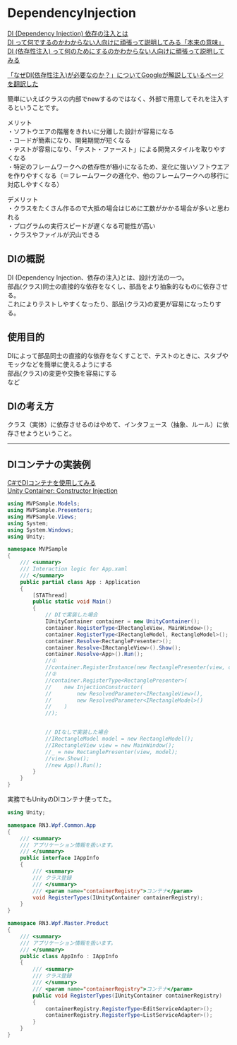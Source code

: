 # DependencyInjection

[DI (Dependency Injection) 依存の注入とは](https://demi-urge.com/dependency-injection/)  
[DI って何でするのかわからない人向けに頑張って説明してみる「本来の意味」](https://qiita.com/okazuki/items/0c17a161a921847cd080)  
[DI (依存性注入) って何のためにするのかわからない人向けに頑張って説明してみる](https://qiita.com/okazuki/items/a0f2fb0a63ca88340ff6)  

[「なぜDI(依存性注入)が必要なのか？」についてGoogleが解説しているページを翻訳した](https://qiita.com/mizunowanko/items/53eed059fc044c5aa5dc)  

簡単にいえばクラスの内部でnewするのではなく、外部で用意してそれを注入するということです。  

メリット  
・ソフトウエアの階層をきれいに分離した設計が容易になる  
・コードが簡素になり、開発期間が短くなる  
・テストが容易になり、「テスト・ファースト」による開発スタイルを取りやすくなる  
・特定のフレームワークへの依存性が極小になるため、変化に強いソフトウエアを作りやすくなる（＝フレームワークの進化や、他のフレームワークへの移行に対応しやすくなる）  

デメリット  
・クラスをたくさん作るので大抵の場合はじめに工数がかかる場合が多いと思われる  
・プログラムの実行スピードが遅くなる可能性が高い  
・クラスやファイルが沢山できる  

## DIの概説

DI (Dependency Injection、依存の注入)とは、設計方法の一つ。  
部品(クラス)同士の直接的な依存をなくし、部品をより抽象的なものに依存させる。  
これによりテストしやすくなったり、部品(クラス)の変更が容易になったりする。  

## 使用目的

DIによって部品同士の直接的な依存をなくすことで、テストのときに、スタブやモックなどを簡単に使えるようにする  
部品(クラス)の変更や交換を容易にする  
など  

## DIの考え方

クラス（実体）に依存させるのはやめて、インタフェース（抽象、ルール）に依存させようということ。  

---

## DIコンテナの実装例

[C#でDIコンテナを使用してみる](https://remix-yh.net/1332/)  
[Unity Container: Constructor Injection](https://www.tutorialsteacher.com/ioc/constructor-injection-using-unity-container)  

``` C#
using MVPSample.Models;
using MVPSample.Presenters;
using MVPSample.Views;
using System;
using System.Windows;
using Unity;

namespace MVPSample
{
    /// <summary>
    /// Interaction logic for App.xaml
    /// </summary>
    public partial class App : Application
    {
        [STAThread]
        public static void Main()
        {
            // DIで実装した場合
            IUnityContainer container = new UnityContainer();
            container.RegisterType<IRectangleView, MainWindow>();
            container.RegisterType<IRectangleModel, RectangleModel>();
            container.Resolve<RectanglePresenter>();
            container.Resolve<IRectangleView>().Show();
            container.Resolve<App>().Run();
            //①
            //container.RegisterInstance(new RectanglePresenter(view, container.Resolve<IRectangleModel>()));
            //②
            //container.RegisterType<RectanglePresenter>(
            //    new InjectionConstructor(
            //        new ResolvedParameter<IRectangleView>(),
            //        new ResolvedParameter<IRectangleModel>()
            //    )
            //);


            // DIなしで実装した場合
            //IRectangleModel model = new RectangleModel();
            //IRectangleView view = new MainWindow();
            //_ = new RectanglePresenter(view, model);
            //view.Show();
            //new App().Run();
        }
    }
}
```

実務でもUnityのDIコンテナ使ってた。  

``` C# : 実務コード
using Unity;

namespace RN3.Wpf.Common.App
{
    /// <summary>
    /// アプリケーション情報を扱います。
    /// </summary>
    public interface IAppInfo
    {
        /// <summary>
        /// クラス登録
        /// </summary>
        /// <param name="containerRegistry">コンテナ</param>
        void RegisterTypes(IUnityContainer containerRegistry);
    }
}

namespace RN3.Wpf.Master.Product
{
    /// <summary>
    /// アプリケーション情報を扱います。
    /// </summary>
    public class AppInfo : IAppInfo
    {
        /// <summary>
        /// クラス登録
        /// </summary>
        /// <param name="containerRegistry">コンテナ</param>
        public void RegisterTypes(IUnityContainer containerRegistry)
        {
            containerRegistry.RegisterType<EditServiceAdapter>();
            containerRegistry.RegisterType<ListServiceAdapter>();
        }
    }
}
```
